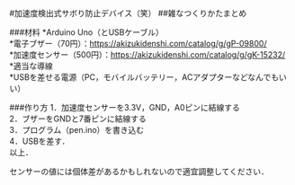 #加速度検出式サボり防止デバイス（笑）
##雑なつくりかたまとめ

###材料
*Arduino Uno（とUSBケーブル）  
*電子ブザー（70円）：https://akizukidenshi.com/catalog/g/gP-09800/  
*加速度センサー（500円）：https://akizukidenshi.com/catalog/g/gK-15232/  
*適当な導線  
*USBを差せる電源（PC，モバイルバッテリー，ACアダプターなどなんでもいい）  

###作り方
1．加速度センサーを3.3V，GND，A0ピンに結線する  
2．ブザーをGNDと7番ピンに結線する  
3．プログラム（pen.ino）を書き込む  
4．USBを差す．  
以上．  
  
センサーの値には個体差があるかもしれないので適宜調整してください．  
